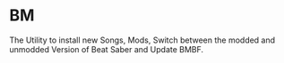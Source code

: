 # BM
The Utility to install new Songs, Mods, Switch between the modded and unmodded Version of Beat Saber and Update BMBF.
